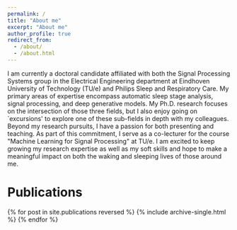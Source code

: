 ```yaml
---
permalink: /
title: "About me"
excerpt: "About me"
author_profile: true
redirect_from: 
  - /about/
  - /about.html
---
```


I am currently a doctoral candidate affiliated with both the Signal Processing Systems group in the Electrical Engineering department at Eindhoven University of Technology (TU/e) and Philips Sleep and Respiratory Care. My primary areas of expertise encompass automatic sleep stage analysis, signal processing, and deep generative models. My Ph.D. research focuses on the intersection of those three fields, but I also enjoy going on `excursions' to explore one of these sub-fields in depth with my colleagues. Beyond my research pursuits, I have a passion for both presenting and teaching. As part of this commitment, I serve as a co-lecturer for the course "Machine Learning for Signal Processing" at TU/e. I am excited to keep growing my research expertise as well as my soft skills and hope to make a meaningful impact on both the waking and sleeping lives of those around me.

Publications
======
{% for post in site.publications reversed %}
  {% include archive-single.html %}
{% endfor %}